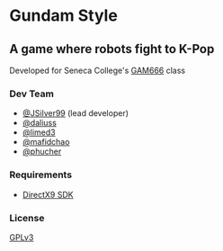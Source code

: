 # Gundam Style
## A game where robots fight to K-Pop

Developed for Seneca College's [GAM666](https://scs.senecac.on.ca/~gam666/) class

### Dev Team
* [@JSilver99](https://github.com/JSilver99) (lead developer)
* [@daliuss](https://github.com/daliuss)
* [@limed3](https://github.com/limed3)
* [@mafidchao](https://github.com/mafidchao)
* [@phucher](https://github.com/phucher)

### Requirements
* [DirectX9 SDK](http://www.microsoft.com/en-us/download/details.aspx?id=6812)

### License
[GPLv3](http://www.gnu.org/licenses/gpl-3.0.html)
